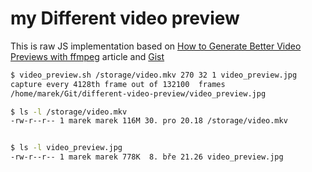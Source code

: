 my Different video preview
===========================

This is raw JS implementation based on 
[How to Generate Better Video Previews with ffmpeg](https://www.binpress.com/generate-video-previews-ffmpeg/)
article and [Gist](https://gist.github.com/martinsik/5237977560ea7d60ad11#file-video_preview-sh)


```bash
$ video_preview.sh /storage/video.mkv 270 32 1 video_preview.jpg
capture every 4128th frame out of 132100  frames
/home/marek/Git/different-video-preview/video_preview.jpg

$ ls -l /storage/video.mkv
-rw-r--r-- 1 marek marek 116M 30. pro 20.18 /storage/video.mkv


$ ls -l video_preview.jpg
-rw-r--r-- 1 marek marek 778K  8. bře 21.26 video_preview.jpg

```

